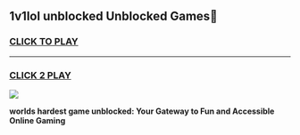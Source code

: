
## 1v1lol unblocked Unblocked Games👋
<h3>
<a href="https://premium.freeplayer.one?title=1v1lol_unblocked&ref=16F">CLICK TO PLAY</a></h3>
<hr>

<h3>
<a href="https://premium.freeplayer.one?title=1v1lol_unblocked&ref=16F">CLICK 2 PLAY</a>
  
</h3>

<a href="https://premium.freeplayer.one?title=1v1lol_unblocked&ref=16F/"><img src="https://clearcache.store/games.png"></a>


**worlds hardest game unblocked: Your Gateway to Fun and Accessible Online Gaming**
